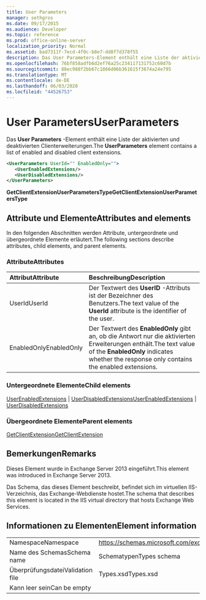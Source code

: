 ```yaml
---
title: User Parameters
manager: sethgros
ms.date: 09/17/2015
ms.audience: Developer
ms.topic: reference
ms.prod: office-online-server
localization_priority: Normal
ms.assetid: bad7311f-7ecd-4f0c-b8e7-dd8f7d378f55
description: Das User Parameters-Element enthält eine Liste der aktivierten und deaktivierten Clienterweiterungen.
ms.openlocfilehash: 76bf858adfb6d2ef76a25c234117131752c60d7b
ms.sourcegitcommit: 88ec988f2bb67c1866d06b361615f3674a24e795
ms.translationtype: MT
ms.contentlocale: de-DE
ms.lasthandoff: 06/03/2020
ms.locfileid: "44526753"
---
```

# <a name="userparameters"></a><span data-ttu-id="55f87-103">User Parameters</span><span class="sxs-lookup"><span data-stu-id="55f87-103">UserParameters</span></span>

<span data-ttu-id="55f87-104">Das **User Parameters** -Element enthält eine Liste der aktivierten und deaktivierten Clienterweiterungen.</span><span class="sxs-lookup"><span data-stu-id="55f87-104">The **UserParameters** element contains a list of enabled and disabled client extensions.</span></span> 
  
```XML
<UserParameters UserId="" EnabledOnly="">
   <UserEnabledExtensions/>
   <UserDisabledExtensions/>
</UserParameters>
```

 <span data-ttu-id="55f87-105">**GetClientExtensionUserParametersType**</span><span class="sxs-lookup"><span data-stu-id="55f87-105">**GetClientExtensionUserParametersType**</span></span>
## <a name="attributes-and-elements"></a><span data-ttu-id="55f87-106">Attribute und Elemente</span><span class="sxs-lookup"><span data-stu-id="55f87-106">Attributes and elements</span></span>

<span data-ttu-id="55f87-107">In den folgenden Abschnitten werden Attribute, untergeordnete und übergeordnete Elemente erläutert.</span><span class="sxs-lookup"><span data-stu-id="55f87-107">The following sections describe attributes, child elements, and parent elements.</span></span>
  
### <a name="attributes"></a><span data-ttu-id="55f87-108">Attribute</span><span class="sxs-lookup"><span data-stu-id="55f87-108">Attributes</span></span>

|<span data-ttu-id="55f87-109">**Attribut**</span><span class="sxs-lookup"><span data-stu-id="55f87-109">**Attribute**</span></span>|<span data-ttu-id="55f87-110">**Beschreibung**</span><span class="sxs-lookup"><span data-stu-id="55f87-110">**Description**</span></span>|
|:-----|:-----|
|<span data-ttu-id="55f87-111">UserId</span><span class="sxs-lookup"><span data-stu-id="55f87-111">UserId</span></span>  <br/> |<span data-ttu-id="55f87-112">Der Textwert des **UserID** -Attributs ist der Bezeichner des Benutzers.</span><span class="sxs-lookup"><span data-stu-id="55f87-112">The text value of the **UserId** attribute is the identifier of the user.</span></span>  <br/> |
|<span data-ttu-id="55f87-113">EnabledOnly</span><span class="sxs-lookup"><span data-stu-id="55f87-113">EnabledOnly</span></span>  <br/> |<span data-ttu-id="55f87-114">Der Textwert des **EnabledOnly** gibt an, ob die Antwort nur die aktivierten Erweiterungen enthält.</span><span class="sxs-lookup"><span data-stu-id="55f87-114">The text value of the **EnabledOnly** indicates whether the response only contains the enabled extensions.</span></span>  <br/> |
   
### <a name="child-elements"></a><span data-ttu-id="55f87-115">Untergeordnete Elemente</span><span class="sxs-lookup"><span data-stu-id="55f87-115">Child elements</span></span>

<span data-ttu-id="55f87-116">[UserEnabledExtensions](userenabledextensions.md)  |  [UserDisabledExtensions](userdisabledextensions.md)</span><span class="sxs-lookup"><span data-stu-id="55f87-116">[UserEnabledExtensions](userenabledextensions.md) | [UserDisabledExtensions](userdisabledextensions.md)</span></span>
  
### <a name="parent-elements"></a><span data-ttu-id="55f87-117">Übergeordnete Elemente</span><span class="sxs-lookup"><span data-stu-id="55f87-117">Parent elements</span></span>

[<span data-ttu-id="55f87-118">GetClientExtension</span><span class="sxs-lookup"><span data-stu-id="55f87-118">GetClientExtension</span></span>](getclientextension.md)
  
## <a name="remarks"></a><span data-ttu-id="55f87-119">Bemerkungen</span><span class="sxs-lookup"><span data-stu-id="55f87-119">Remarks</span></span>

<span data-ttu-id="55f87-120">Dieses Element wurde in Exchange Server 2013 eingeführt.</span><span class="sxs-lookup"><span data-stu-id="55f87-120">This element was introduced in Exchange Server 2013.</span></span>
  
<span data-ttu-id="55f87-121">Das Schema, das dieses Element beschreibt, befindet sich im virtuellen IIS-Verzeichnis, das Exchange-Webdienste hostet.</span><span class="sxs-lookup"><span data-stu-id="55f87-121">The schema that describes this element is located in the IIS virtual directory that hosts Exchange Web Services.</span></span>
  
## <a name="element-information"></a><span data-ttu-id="55f87-122">Informationen zu Elementen</span><span class="sxs-lookup"><span data-stu-id="55f87-122">Element information</span></span>

|||
|:-----|:-----|
|<span data-ttu-id="55f87-123">Namespace</span><span class="sxs-lookup"><span data-stu-id="55f87-123">Namespace</span></span>  <br/> |https://schemas.microsoft.com/exchange/services/2006/types  <br/> |
|<span data-ttu-id="55f87-124">Name des Schemas</span><span class="sxs-lookup"><span data-stu-id="55f87-124">Schema name</span></span>  <br/> |<span data-ttu-id="55f87-125">Schematypen</span><span class="sxs-lookup"><span data-stu-id="55f87-125">Types schema</span></span>  <br/> |
|<span data-ttu-id="55f87-126">Überprüfungsdatei</span><span class="sxs-lookup"><span data-stu-id="55f87-126">Validation file</span></span>  <br/> |<span data-ttu-id="55f87-127">Types.xsd</span><span class="sxs-lookup"><span data-stu-id="55f87-127">Types.xsd</span></span>  <br/> |
|<span data-ttu-id="55f87-128">Kann leer sein</span><span class="sxs-lookup"><span data-stu-id="55f87-128">Can be empty</span></span>  <br/> ||
   

